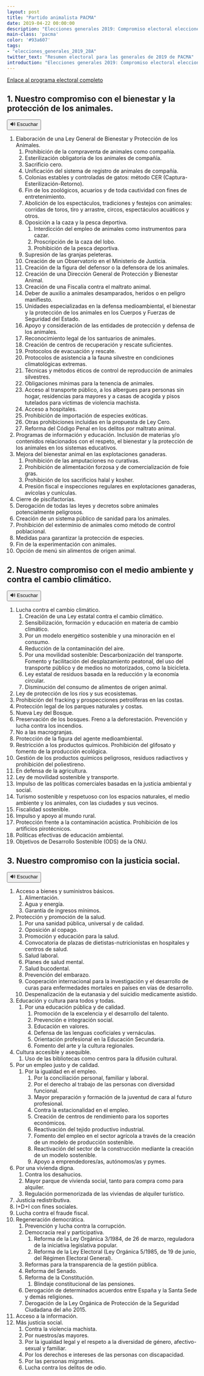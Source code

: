 ```yaml
---
layout: post
title: "Partido animalista PACMA"
date: 2019-04-22 00:00:00
description: "Elecciones generales 2019: Compromiso electoral elecciones generales de 28 de abril de 2019"
main-class: 'pacma'
color: '#93a607'
tags:
- "elecciones_generales_2019_28A"
twitter_text: "Resumen electoral para las generales de 2019 de PACMA"
introduction: "Elecciones generales 2019: Compromiso electoral elecciones generales de 28 de abril de 2019"
---
```


[Enlace al programa electoral completo](https://pacma.es/elecciones-2019/files/pacma-compromisos-elecciones-generales-2019.pdf)

## 1. Nuestro compromiso con el bienestar y la protección de los animales.

<input id="btn-play-1" spe_id="1" class="btn-spe-play" onclick='responsiveVoice.speak("Nuestro compromiso con el bienestar y la protección de los animales. 1. Elaboración de una Ley General de Bienestar y Protección de los Animales. 1. Prohibición de la compraventa de animales como compañía. 2. Esterilización obligatoria de los animales de compañía. 3. Sacrificio cero. 4. Unificación del sistema de registro de animales de compañía. 5. Colonias estables y controladas de gatos: método CER (Captura-Esterilización-Retorno). 6. Fin de los zoológicos, acuarios y de toda cautividad con fines de entretenimiento. 7. Abolición de los espectáculos, tradiciones y festejos con animales: corridas de toros, tiro y arrastre, circos, espectáculos acuáticos y otros. 8. Oposición a la caza y la pesca deportiva. 1. Interdicción del empleo de animales como instrumentos para cazar. 2. Proscripción de la caza del lobo. 3. Prohibición de la pesca deportiva. 9. Supresión de las granjas peleteras. 10. Creación de un Observatorio en el Ministerio de Justicia. 11. Creación de la figura del defensor o la defensora de los animales. 12. Creación de una Dirección General de Protección y Bienestar Animal. 13. Creación de una Fiscalía contra el maltrato animal. 14. Deber de auxilio a animales desamparados, heridos o en peligro manifiesto. 15. Unidades especializadas en la defensa medioambiental, el bienestar y la protección de los animales en los Cuerpos y Fuerzas de Seguridad del Estado. 16. Apoyo y consideración de las entidades de protección y defensa de los animales. 17. Reconocimiento legal de los santuarios de animales. 18. Creación de centros de recuperación y rescate suficientes. 19. Protocolos de evacuación y rescate. 20. Protocolos de asistencia a la fauna silvestre en condiciones climatológicas extremas. 21. Técnicas y métodos éticos de control de reproducción de animales silvestres. 22. Obligaciones mínimas para la tenencia de animales. 23. Acceso al transporte público, a los albergues para personas sin hogar, residencias para mayores y a casas de acogida y pisos tutelados para víctimas de violencia machista. 24. Acceso a hospitales. 25. Prohibición de importación de especies exóticas. 26. Otras prohibiciones incluidas en la propuesta de Ley Cero. 27. Reforma del Código Penal en los delitos por maltrato animal. 2. Programas de información y educación. Inclusión de materias y/o contenidos relacionados con el respeto, el bienestar y la protección de los animales en los sistemas educativos. 3. Mejora del bienestar animal en las explotaciones ganaderas. 1. Prohibición de las amputaciones no curativas. 2. Prohibición de alimentación forzosa y de comercialización de foie gras. 3. Prohibición de los sacrificios halal y kosher. 4. Presión fiscal e inspecciones regulares en explotaciones ganaderas, avícolas y cunículas. 4. Cierre de piscifactorías. 5. Derogación de todas las leyes y decretos sobre animales potencialmente peligrosos. 6. Creación de un sistema público de sanidad para los animales. 7. Prohibición del exterminio de animales como método de control poblacional. 8. Medidas para garantizar la protección de especies. 9. Fin de la experimentación con animales.10. Opción de menú sin alimentos de origen animal.");' type='button' value='🔊 Escuchar' />
<input id="btn-pause-1" spe_id="1" class="btn-spe-pause" onclick='responsiveVoice.pause();' type='button' value='🔊 Pausa' hidden />

1. Elaboración de una Ley General de Bienestar y Protección de los Animales.
    1. Prohibición de la compraventa de animales como compañía.
    2. Esterilización obligatoria de los animales de compañía.
    3. Sacrificio cero.
    4. Unificación del sistema de registro de animales de compañía.
    5. Colonias estables y controladas de gatos: método CER (Captura-Esterilización-Retorno).
    6. Fin de los zoológicos, acuarios y de toda cautividad con fines de entretenimiento.
    7. Abolición de los espectáculos, tradiciones y festejos con animales: corridas de toros, tiro y arrastre, circos, espectáculos acuáticos y otros.
    8. Oposición a la caza y la pesca deportiva.
        1. Interdicción del empleo de animales como instrumentos para cazar.
        2. Proscripción de la caza del lobo.
        3. Prohibición de la pesca deportiva.
    9. Supresión de las granjas peleteras.
    10. Creación de un Observatorio en el Ministerio de Justicia.
    11. Creación de la figura del defensor o la defensora de los animales.
    12. Creación de una Dirección General de Protección y Bienestar Animal.
    13. Creación de una Fiscalía contra el maltrato animal.
    14. Deber de auxilio a animales desamparados, heridos o en peligro manifiesto.
    15. Unidades especializadas en la defensa medioambiental, el bienestar y la protección de los animales en los Cuerpos y Fuerzas de Seguridad del Estado.
    16. Apoyo y consideración de las entidades de protección y defensa de los animales.
    17. Reconocimiento legal de los santuarios de animales.
    18. Creación de centros de recuperación y rescate suficientes.
    19. Protocolos de evacuación y rescate.
    20. Protocolos de asistencia a la fauna silvestre en condiciones climatológicas extremas.
    21. Técnicas y métodos éticos de control de reproducción de animales silvestres.
    22. Obligaciones mínimas para la tenencia de animales.
    23. Acceso al transporte público, a los albergues para personas sin hogar, residencias para mayores y a casas de acogida y pisos tutelados para víctimas de violencia machista.
    24. Acceso a hospitales.
    25. Prohibición de importación de especies exóticas.
    26. Otras prohibiciones incluidas en la propuesta de Ley Cero.
    27. Reforma del Código Penal en los delitos por maltrato animal.
2. Programas de información y educación. Inclusión de materias y/o contenidos relacionados con el respeto, el bienestar y la protección de los animales en los sistemas educativos.
3. Mejora del bienestar animal en las explotaciones ganaderas.
    1. Prohibición de las amputaciones no curativas.
    2. Prohibición de alimentación forzosa y de comercialización de foie gras.
    3. Prohibición de los sacrificios halal y kosher.
    4. Presión fiscal e inspecciones regulares en explotaciones ganaderas, avícolas y cunículas.
4. Cierre de piscifactorías.
5. Derogación de todas las leyes y decretos sobre animales potencialmente peligrosos.
6. Creación de un sistema público de sanidad para los animales.
7. Prohibición del exterminio de animales como método de control poblacional.
8. Medidas para garantizar la protección de especies.
9. Fin de la experimentación con animales.
10. Opción de menú sin alimentos de origen animal.

## 2. Nuestro compromiso con el medio ambiente y contra el cambio climático.

<input id="btn-play-2" spe_id="2" class="btn-spe-play" onclick='responsiveVoice.speak("Nuestro compromiso con el medio ambiente y contra el cambio climático. 1. Lucha contra el cambio climático. 1. Creación de una Ley estatal contra el cambio climático. 2. Sensibilización, formación y educación en materia de cambio climático. 3. Por un modelo energético sostenible y una minoración en el consumo. 4. Reducción de la contaminación del aire. 5. Por una movilidad sostenible: Descarbonización del transporte. Fomento y facilitación del desplazamiento peatonal, del uso del transporte público y de medios no motorizados, como la bicicleta. 6. Ley estatal de residuos basada en la reducción y la economía circular. 7. Disminución del consumo de alimentos de origen animal. 2. Ley de protección de los ríos y sus ecosistemas. 3. Prohibición del fracking y prospecciones petrolíferas en las costas. 4. Protección legal de los parques naturales y costas. 5. Nueva Ley del Bosque. 6. Preservación de los bosques. Freno a la deforestación. Prevención y lucha contra los incendios. 7. No a las macrogranjas. 8. Protección de la figura del agente medioambiental. 9. Restricción a los productos químicos. Prohibición del glifosato y fomento de la producción ecológica. 10. Gestión de los productos químicos peligrosos, residuos radiactivos y prohibición del poliestireno. 11. En defensa de la agricultura. 12. Ley de movilidad sostenible y transporte. 13. Impulso de las políticas comerciales basadas en la justicia ambiental y social. 14. Turismo sostenible y respetuoso con los espacios naturales, el medio ambiente y los animales, con las ciudades y sus vecinos. 15. Fiscalidad sostenible. 16. Impulso y apoyo al mundo rural. 17. Protección frente a la contaminación acústica. Prohibición de los artificios pirotécnicos. 18. Políticas efectivas de educación ambiental. 19. Objetivos de Desarrollo Sostenible (ODS) de la ONU.");' type='button' value='🔊 Escuchar' />
<input id="btn-pause-2" spe_id="2" class="btn-spe-pause" onclick='responsiveVoice.pause();' type='button' value='🔊 Pausa' hidden />

1. Lucha contra el cambio climático.
    1. Creación de una Ley estatal contra el cambio climático.
    2. Sensibilización, formación y educación en materia de cambio climático.
    3. Por un modelo energético sostenible y una minoración en el consumo.
    4. Reducción de la contaminación del aire.
    5. Por una movilidad sostenible: Descarbonización del transporte. Fomento y facilitación del desplazamiento peatonal, del uso del transporte público y de medios no motorizados, como la bicicleta.
    6. Ley estatal de residuos basada en la reducción y la economía circular.
    7. Disminución del consumo de alimentos de origen animal.
2. Ley de protección de los ríos y sus ecosistemas.
3. Prohibición del fracking y prospecciones petrolíferas en las costas.
4. Protección legal de los parques naturales y costas.
5. Nueva Ley del Bosque.
6. Preservación de los bosques. Freno a la deforestación. Prevención y lucha contra los incendios.
7. No a las macrogranjas.
8. Protección de la figura del agente medioambiental.
9. Restricción a los productos químicos. Prohibición del glifosato y fomento de la producción ecológica.
10. Gestión de los productos químicos peligrosos, residuos radiactivos y prohibición del poliestireno.
11. En defensa de la agricultura.
12. Ley de movilidad sostenible y transporte.
13. Impulso de las políticas comerciales basadas en la justicia ambiental y social.
14. Turismo sostenible y respetuoso con los espacios naturales, el medio ambiente y los animales, con las ciudades y sus vecinos.
15. Fiscalidad sostenible.
16. Impulso y apoyo al mundo rural.
17. Protección frente a la contaminación acústica. Prohibición de los artificios pirotécnicos.
18. Políticas efectivas de educación ambiental.
19. Objetivos de Desarrollo Sostenible (ODS) de la ONU.

## 3. Nuestro compromiso con la justicia social.

<input id="btn-play-3" spe_id="3" class="btn-spe-play" onclick='responsiveVoice.speak("Nuestro compromiso con la justicia social. 1. Acceso a bienes y suministros básicos. 1. Alimentación. 2. Agua y energía. 3. Garantía de ingresos mínimos. 2. Protección y promoción de la salud. 1. Por una sanidad pública, universal y de calidad. 2. Oposición al copago. 3. Promoción y educación para la salud. 4. Convocatoria de plazas de dietistas-nutricionistas en hospitales y centros de salud. 5. Salud laboral. 6. Planes de salud mental. 7. Salud bucodental. 8. Prevención del embarazo. 9. Cooperación internacional para la investigación y el desarrollo de curas para enfermedades mortales en países en vías de desarrollo. 10. Despenalización de la eutanasia y del suicidio medicamente asistido. 3. Educación y cultura para todos y todas. 1. Por una educación pública y de calidad. 1. Promoción de la excelencia y el desarrollo del talento. 2. Prevención e integración social. 3. Educación en valores. 4. Defensa de las lenguas cooficiales y vernáculas. 5. Orientación profesional en la Educación Secundaria. 6. Fomento del arte y la cultura regionales. 4. Cultura accesible y asequible. 1. Uso de las bibliotecas como centros para la difusión cultural. 5. Por un empleo justo y de calidad. 1. Por la igualdad en el empleo. 1. Por la conciliación personal, familiar y laboral. 2. Por el derecho al trabajo de las personas con diversidad funcional. 3. Mayor preparación y formación de la juventud de cara al futuro profesional. 4. Contra la estacionalidad en el empleo. 5. Creación de centros de rendimiento para los soportes económicos. 6. Reactivación del tejido productivo industrial. 7. Fomento del empleo en el sector agrícola a través de la creación de un modelo de producción sostenible. 8. Reactivación del sector de la construcción mediante la creación de un modelo sostenible. 9. Apoyo a emprendedores/as, autónomos/as y pymes. 6. Por una vivienda digna. 1. Contra los desahucios. 2. Mayor parque de vivienda social, tanto para compra como para alquiler. 3. Regulación pormenorizada de las viviendas de alquiler turístico. 7. Justicia redistributiva. 8. I+D+I con fines sociales. 9. Lucha contra el fraude fiscal. 10. Regeneración democrática. 1. Prevención y lucha contra la corrupción. 2. Democracia real y participativa. 1. Reforma de la Ley Orgánica 3/1984, de 26 de marzo, reguladora de la iniciativa legislativa popular. 2. Reforma de la Ley Electoral (Ley Orgánica 5/1985, de 19 de junio, del Régimen Electoral General). 3. Reformas para la transparencia de la gestión pública. 4. Reforma del Senado. 5. Reforma de la Constitución. 1. Blindaje constitucional de las pensiones. 6. Derogación de determinados acuerdos entre España y la Santa Sede y demás religiones. 7. Derogación de la Ley Orgánica de Protección de la Seguridad Ciudadana del año 2015. 11. Acceso a la información. 12. Más justicia social. 1.  Contra la violencia machista. 2.  Por nuestros/as mayores. 3.  Por la igualdad legal y el respeto a la diversidad de género, afectivo-sexual y familiar. 4.  Por los derechos e intereses de las personas con discapacidad. 5.  Por las personas migrantes. 6.  Lucha contra los delitos de odio.");' type='button' value='🔊 Escuchar' />
<input id="btn-pause-3" spe_id="3" class="btn-spe-pause" onclick='responsiveVoice.pause();' type='button' value='🔊 Pausa' hidden />

1. Acceso a bienes y suministros básicos.
    1. Alimentación.
    2. Agua y energía.
    3. Garantía de ingresos mínimos.
2. Protección y promoción de la salud.
    1. Por una sanidad pública, universal y de calidad.
    2. Oposición al copago.
    3. Promoción y educación para la salud.
    4. Convocatoria de plazas de dietistas-nutricionistas en hospitales y centros de salud.
    5. Salud laboral.
    6. Planes de salud mental.
    7. Salud bucodental.
    8. Prevención del embarazo.
    9. Cooperación internacional para la investigación y el desarrollo de curas para enfermedades mortales en países en vías de desarrollo.
    10. Despenalización de la eutanasia y del suicidio medicamente asistido.
3. Educación y cultura para todos y todas.
    1. Por una educación pública y de calidad.
        1. Promoción de la excelencia y el desarrollo del talento.
        2. Prevención e integración social.
        3. Educación en valores.
        4. Defensa de las lenguas cooficiales y vernáculas.
        5. Orientación profesional en la Educación Secundaria.
        6. Fomento del arte y la cultura regionales.
4. Cultura accesible y asequible.
    1. Uso de las bibliotecas como centros para la difusión cultural.
5. Por un empleo justo y de calidad.
    1. Por la igualdad en el empleo.
        1. Por la conciliación personal, familiar y laboral.
        2. Por el derecho al trabajo de las personas con diversidad funcional.
        3. Mayor preparación y formación de la juventud de cara al futuro profesional.
        4. Contra la estacionalidad en el empleo.
        5. Creación de centros de rendimiento para los soportes económicos.
        6. Reactivación del tejido productivo industrial.
        7. Fomento del empleo en el sector agrícola a través de la creación de un modelo de producción sostenible.
        8. Reactivación del sector de la construcción mediante la creación de un modelo sostenible.
        9. Apoyo a emprendedores/as, autónomos/as y pymes.
6. Por una vivienda digna.
    1. Contra los desahucios.
    2. Mayor parque de vivienda social, tanto para compra como para alquiler.
    3. Regulación pormenorizada de las viviendas de alquiler turístico.
7. Justicia redistributiva.
8. I+D+I con fines sociales.
9. Lucha contra el fraude fiscal.
10. Regeneración democrática.
    1. Prevención y lucha contra la corrupción.
    2. Democracia real y participativa.
        1. Reforma de la Ley Orgánica 3/1984, de 26 de marzo, reguladora de la iniciativa legislativa popular.
        2. Reforma de la Ley Electoral (Ley Orgánica 5/1985, de 19 de junio, del Régimen Electoral General).
    3. Reformas para la transparencia de la gestión pública.
    4. Reforma del Senado.
    5. Reforma de la Constitución.
        1. Blindaje constitucional de las pensiones.
    6. Derogación de determinados acuerdos entre España y la Santa Sede y demás religiones.
    7. Derogación de la Ley Orgánica de Protección de la Seguridad Ciudadana del año 2015.
11. Acceso a la información.
12. Más justicia social.
    1.  Contra la violencia machista.
    2.  Por nuestros/as mayores.
    3.  Por la igualdad legal y el respeto a la diversidad de género, afectivo-sexual y familiar.
    4.  Por los derechos e intereses de las personas con discapacidad.
    5.  Por las personas migrantes.
    6.  Lucha contra los delitos de odio.
